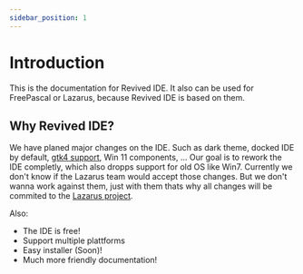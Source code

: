```yaml
---
sidebar_position: 1
---
```


# Introduction

This is the documentation for Revived IDE. It also can be used for FreePascal or Lazarus, because Revived IDE is based on them.

## Why Revived IDE?

We have planed major changes on the IDE. Such as dark theme, docked IDE by default, [gtk4 support](https://gtk.org/), Win 11 components, ... Our goal is to rework the IDE completly, which also dropps support for old OS like Win7. Currently we don't know if the Lazarus team would accept those changes. But we don't wanna work against them, just with them thats why 
all changes will be commited to the [Lazarus project](https://gitlab.com/freepascal.org/lazarus/lazarus).

Also:
- The IDE is free!
- Support multiple plattforms
- Easy installer (Soon)!
- Much more friendly documentation!
